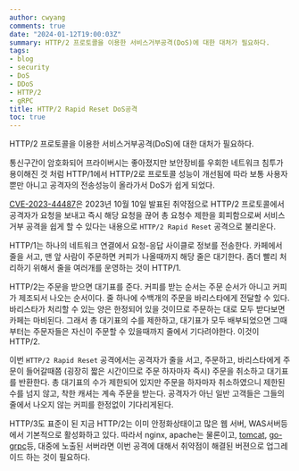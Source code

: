 ```yaml
---
author: cwyang
comments: true
date: "2024-01-12T19:00:03Z"
summary: HTTP/2 프로토콜을 이용한 서비스거부공격(DoS)에 대한 대처가 필요하다.
tags:
- blog
- security
- DoS
- DDoS
- HTTP/2
- gRPC
title: HTTP/2 Rapid Reset DoS공격
toc: true
---
```

HTTP/2 프로토콜을 이용한 서비스거부공격(DoS)에 대한 대처가 필요하다.

통신구간이 암호화되어 프라이버시는 좋아졌지만 보안장비를 우회한 네트워크 침투가 용이해진 것 처럼
HTTP/1에서 HTTP/2로 프로토콜 성능이 개선됨에 따라 보통 사용자뿐만 아니고 공격자의 전송성능이 올라가서
DoS가 쉽게 되었다.

[CVE-2023-44487](https://nvd.nist.gov/vuln/detail/CVE-2023-44487)은 2023년 10월 10일 발표된 취약점으로 
HTTP/2 프로토콜에서 공격자가 요청을 보내고 즉시 해당 요청을 끊어 총 요청수 제한을 회피함으로써 
서비스 거부 공격을 쉽게 할 수 있다는 내용으로 `HTTP/2 Rapid Reset` 공격으로 불리운다.

HTTP/1는 하나의 네트워크 연결에서 요청-응답 사이클로 정보를 전송한다.
카페에서 줄을 서고, 맨 앞 사람이 주문하면 커피가 나올때까지 해당 줄은 대기한다.
좀더 빨리 처리하기 위해서 줄을 여러개를 운영하는 것이 HTTP/1.

HTTP/2는 주문을 받으면 대기표를 준다. 커피를 받는 순서는 주문 순서가 아니고 커피가 제조되서 나오는 순서이다.
줄 하나에 수백개의 주문을 바리스타에게 전달할 수 있다.
바리스타가 처리할 수 있는 양은 한정되어 있을 것이므로 주문하는 대로 모두 받다보면 카페는 마비된다.
그래서 총 대기표의 수를 제한하고, 대기표가 모두 배부되었으면 그때부터는 주문자들은 자신이 주문할 수 있을때까지
줄에서 기다려야한다. 이것이 HTTP/2.

이번 `HTTP/2 Rapid Reset` 공격에서는 공격자가 줄을 서고, 주문하고, 바리스타에게 주문이 들어갈때쯤 (굉장히 짧은 시간이므로 주문 하자마자 즉시) 주문을 취소하고 대기표를 반환한다. 총 대기표의 수가 제한되어 있지만 주문을 하자마자 취소하였으니
제한된 수를 넘지 않고, 착한 캐셔는 계속 주문을 받는다. 공격자가 아닌 일반 고객들은 그들의 줄에서  나오지 않는 커피를 한정없이 기다리게된다.

HTTP/3도 표준이 된 지금 HTTP/2는 이미 안정화상태이고 많은 웹 서버, WAS서버등에서 기본적으로 활성화하고 있다.
따라서 nginx, apache는 물론이고, [tomcat](https://tomcat.apache.org/security-11.html), [go-grpc](https://github.com/grpc/grpc-go/security/advisories/GHSA-m425-mq94-257g)등, 대중에 노출된 서버라면 
이번 공격에 대해서 취약점이 해결된 버젼으로 업그레이드 하는 것이 필요하다.
